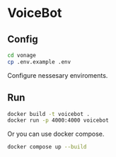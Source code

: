 # VoiceBot

## Config
```bash
cd vonage
cp .env.example .env
```
Configure nessesary enviroments.

## Run
```bash
docker build -t voicebot .
docker run -p 4000:4000 voicebot
```

Or you can use docker compose.
```bash
docker compose up --build
```